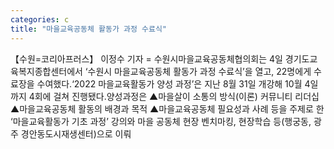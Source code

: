 ```yaml
---
categories: c
title: "마을교육공동체 활동가 과정 수료식"
---
```

【수원=코리아프러스】 이정수 기자 = 수원시마을교육공동체협의회는 4일 경기도교육복지종합센터에서 ‘수원시 마을교육공동체 활동가 과정 수료식’을 열고, 22명에게 수료장을 수여했다.‘2022 마을교육활동가 양성 과정’은 지난 8월 31일 개강해 10월 4일까지 4회에 걸쳐 진행됐다.양성과정은 ▲마을살이 소통의 방식(이론) 커뮤니티 리더십 ▲마을교육공동체 활동의 배경과 목적 ▲마을교육공동체 필요성과 사례 등을 주제로 한 ‘마을교육활동가 기초 과정’ 강의와 마을 공동체 현장 벤치마킹, 현장학습 등(행궁동, 광주 경안동도시재생센터)으로 이뤄